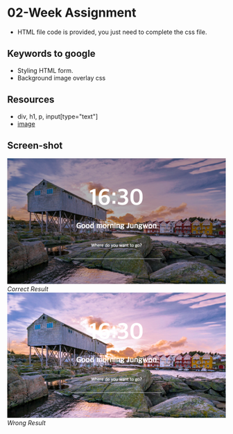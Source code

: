 # 02-Week Assignment
  * HTML file code is provided, you just need to complete the css file.
## Keywords to google
  * Styling HTML form.
  * Background image overlay css

## Resources
  * div, h1, p, input[type="text"]
  * [image](https://images.unsplash.com/photo-1470260453955-6e918f763fc9?ixlib=rb-0.3.5&ixid=eyJhcHBfaWQiOjEyMDd9&s=3a8fc61922c89ff186f75be9c0f4cc9a&auto=format&fit=crop&w=1500&q=80)

## Screen-shot
  ![screenshot](sample.png)
  *Correct Result*
  ![screenshot](wrong-sample.png)
  *Wrong Result*
